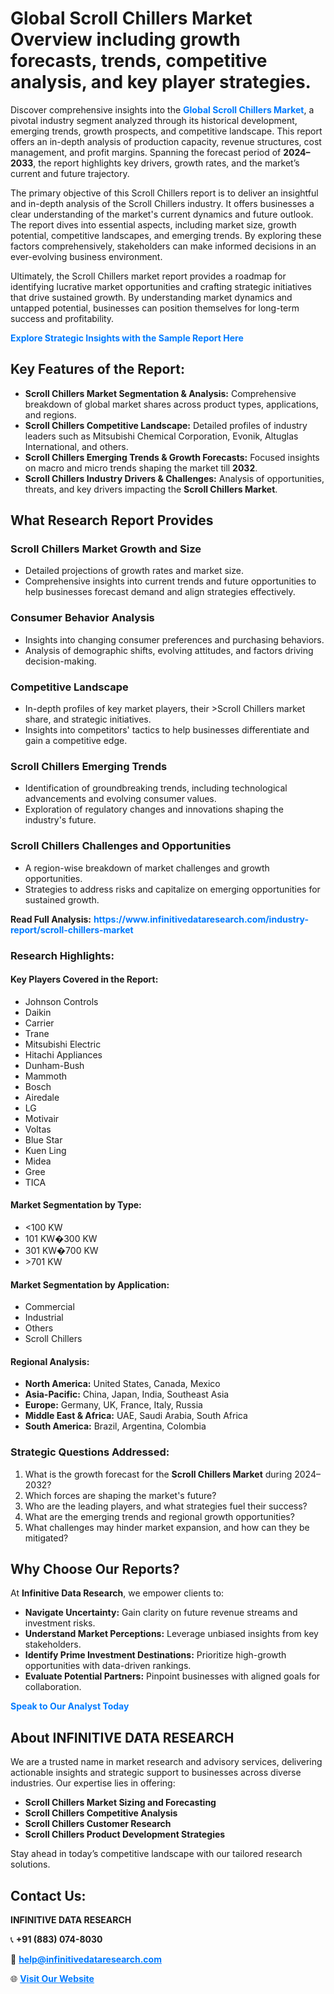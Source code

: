 <h1>Global Scroll Chillers Market Overview including growth forecasts, trends, competitive analysis, and key player strategies.</h1>
<p>
Discover comprehensive insights into the 
<a href="https://www.infinitivedataresearch.com/industry-report/scroll-chillers-market" rel="dofollow" style="color: #007BFF; text-decoration: none;"><strong>Global Scroll Chillers Market</strong></a>, a pivotal industry segment analyzed through its historical development, emerging trends, growth prospects, and competitive landscape. This report offers an in-depth analysis of production capacity, revenue structures, cost management, and profit margins. Spanning the forecast period of <strong>2024–2033</strong>, the report highlights key drivers, growth rates, and the market’s current and future trajectory.
</p>
<p>
The primary objective of this Scroll Chillers report is to deliver an insightful and in-depth analysis of the Scroll Chillers industry. It offers businesses a clear understanding of the market's current dynamics and future outlook. The report dives into essential aspects, including market size, growth potential, competitive landscapes, and emerging trends. By exploring these factors comprehensively, stakeholders can make informed decisions in an ever-evolving business environment.
</p>
<p>
Ultimately, the Scroll Chillers market report provides a roadmap for identifying lucrative market opportunities and crafting strategic initiatives that drive sustained growth. By understanding market dynamics and untapped potential, businesses can position themselves for long-term success and profitability.
</p>
<p>
<a href="https://www.infinitivedataresearch.com/request-sample/reportId=110089" style="color: #007BFF; text-decoration: none;"><strong>Explore Strategic Insights with the Sample Report Here</strong></a>
</p>

<h2>Key Features of the Report:</h2>
<ul>
<li><strong>Scroll Chillers Market Segmentation & Analysis:</strong> Comprehensive breakdown of global market shares across product types, applications, and regions.</li>
<li><strong>Scroll Chillers Competitive Landscape:</strong> Detailed profiles of industry leaders such as Mitsubishi Chemical Corporation, Evonik, Altuglas International, and others.</li>
<li><strong>Scroll Chillers Emerging Trends & Growth Forecasts:</strong> Focused insights on macro and micro trends shaping the market till <strong>2032</strong>.</li>
<li><strong>Scroll Chillers Industry Drivers & Challenges:</strong> Analysis of opportunities, threats, and key drivers impacting the <strong>Scroll Chillers Market</strong>.</li>
</ul>

<h2>What Research Report Provides</h2>
<h3>Scroll Chillers Market Growth and Size</h3>
<ul>
<li>Detailed projections of growth rates and market size.</li>
<li>Comprehensive insights into current trends and future opportunities to help businesses forecast demand and align strategies effectively.</li>
</ul>

<h3>Consumer Behavior Analysis</h3>
<ul>
<li>Insights into changing consumer preferences and purchasing behaviors.</li>
<li>Analysis of demographic shifts, evolving attitudes, and factors driving decision-making.</li>
</ul>

<h3>Competitive Landscape</h3>
<ul>
<li>In-depth profiles of key market players, their >Scroll Chillers market share, and strategic initiatives.</li>
<li>Insights into competitors' tactics to help businesses differentiate and gain a competitive edge.</li>
</ul>

<h3>Scroll Chillers Emerging Trends</h3>
<ul>
<li>Identification of groundbreaking trends, including technological advancements and evolving consumer values.</li>
<li>Exploration of regulatory changes and innovations shaping the industry's future.</li>
</ul>

<h3>Scroll Chillers Challenges and Opportunities</h3>
<ul>
<li>A region-wise breakdown of market challenges and growth opportunities.</li>
<li>Strategies to address risks and capitalize on emerging opportunities for sustained growth.</li>
</ul>
<p><strong>Read Full Analysis:</strong> <a href="https://www.infinitivedataresearch.com/industry-report/scroll-chillers-market" rel="dofollow" style="color: #007BFF; text-decoration: none;"><strong>https://www.infinitivedataresearch.com/industry-report/scroll-chillers-market</strong></a></p>
<h3>Research Highlights:</h3>
<h4>Key Players Covered in the Report:</h4>
<ul><li>Johnson Controls</li><li>Daikin</li><li>Carrier</li><li>Trane</li><li>Mitsubishi Electric</li><li>Hitachi Appliances</li><li>Dunham-Bush</li><li>Mammoth</li><li>Bosch</li><li>Airedale</li><li>LG</li><li>Motivair</li><li>Voltas</li><li>Blue Star</li><li>Kuen Ling</li><li>Midea</li><li>Gree</li><li>TICA</li></ul>
<h4>Market Segmentation by Type:</h4>
<ul><li>&lt;100 KW</li><li>101 KW�300 KW</li><li>301 KW�700 KW</li><li>&gt;701 KW</li></ul>
<h4>Market Segmentation by Application:</h4>
<ul><li>Commercial</li><li>Industrial</li><li>Others</li><li>Scroll Chillers</li></ul>

<h4>Regional Analysis:</h4>
<ul>
<li><strong>North America:</strong> United States, Canada, Mexico</li>
<li><strong>Asia-Pacific:</strong> China, Japan, India, Southeast Asia</li>
<li><strong>Europe:</strong> Germany, UK, France, Italy, Russia</li>
<li><strong>Middle East & Africa:</strong> UAE, Saudi Arabia, South Africa</li>
<li><strong>South America:</strong> Brazil, Argentina, Colombia</li>
</ul>

<h3>Strategic Questions Addressed:</h3>
<ol>
<li>What is the growth forecast for the <strong>Scroll Chillers Market</strong> during 2024–2032?</li>
<li>Which forces are shaping the market's future?</li>
<li>Who are the leading players, and what strategies fuel their success?</li>
<li>What are the emerging trends and regional growth opportunities?</li>
<li>What challenges may hinder market expansion, and how can they be mitigated?</li>
</ol>

<h2>Why Choose Our Reports?</h2>
<p>At <strong>Infinitive Data Research</strong>, we empower clients to:</p>
<ul>
<li><strong>Navigate Uncertainty:</strong> Gain clarity on future revenue streams and investment risks.</li>
<li><strong>Understand Market Perceptions:</strong> Leverage unbiased insights from key stakeholders.</li>
<li><strong>Identify Prime Investment Destinations:</strong> Prioritize high-growth opportunities with data-driven rankings.</li>
<li><strong>Evaluate Potential Partners:</strong> Pinpoint businesses with aligned goals for collaboration.</li>
</ul>
<p><a href="https://www.infinitivedataresearch.com/industry-report/scroll-chillers-market" rel="dofollow" style="color: #007BFF; text-decoration: none;"><strong>Speak to Our Analyst Today</strong></a></p>

<h2>About INFINITIVE DATA RESEARCH</h2>
<p>We are a trusted name in market research and advisory services, delivering actionable insights and strategic support to businesses across diverse industries. Our expertise lies in offering:</p>
<ul>
<li><strong>Scroll Chillers Market Sizing and Forecasting</strong></li>
<li><strong>Scroll Chillers Competitive Analysis</strong></li>
<li><strong>Scroll Chillers Customer Research</strong></li>
<li><strong>Scroll Chillers Product Development Strategies</strong></li>
</ul>
<p>Stay ahead in today’s competitive landscape with our tailored research solutions.</p>

<h2>Contact Us:</h2>
<p><strong>INFINITIVE DATA RESEARCH</strong></p>
<p>📞 <strong>+91 (883) 074-8030</strong></p>
<p>📧 <strong><a href="mailto:help@infinitivedataresearch.com" style="color: #007BFF;">help@infinitivedataresearch.com</a></strong></p>
<p>🌐 <strong><a href="https://www.infinitivedataresearch.com" rel="dofollow" style="color: #007BFF;">Visit Our Website</a></strong></p>